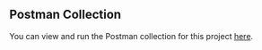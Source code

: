 ## Postman Collection

You can view and run the Postman collection for this project [here](./path/to/elmatar-loyality.postman_collection.json).
